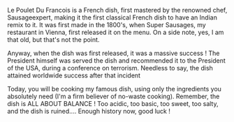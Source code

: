 Le Poulet Du Francois is a French dish, first mastered by the renowned chef, Sausageexpert, making it the first classical French dish to have an Indian remix to it. It was first made in the 1800's, when Super Sausages, my restaurant in Vienna, first released it on the menu. On a side note, yes, I am that old, but that's not the point.

Anyway, when the dish was first released, it was a massive success ! The President himself was served the dish and recommended it to the President of the USA, during a conference on terrorism. Needless to say, the dish attained worldwide success after that incident

Today, you will be cooking my famous dish, using only the ingredients you absolutely need (I'm a firm believer of no-waste cooking). Remember, the dish is ALL ABOUT BALANCE ! Too acidic, too basic, too sweet, too salty, and the dish is ruined.... Enough history now, good luck !
